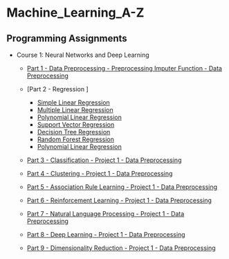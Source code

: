 # Machine_Learning_A-Z
## Programming Assignments

- Course 1: Neural Networks and Deep Learning

  - [Part 1 - Data Preprocessing - Preprocessing Imputer Function - Data Preprocessing](https://github.com/philtsmith570/Machine_Learning_A-Z/tree/master/Machine%20Learning%20A-Z%20Folder/Part%201%20-%20Data%20Preprocessing/data_preprocessing.py)
  - [Part 2 - Regression ]  
      - [Simple Linear Regression ](https://github.com/philtsmith570/Machine_Learning_A-Z/tree/master/Machine%20Learning%20A-Z%20Folder/Part%202%20-%20Regression/Section%204%20-%20Simple%20Linear%20Regression/Simple_Linear_Regression/simple_linear_regression.py)
      - [Multiple Linear Regression ](https://github.com/philtsmith570/Machine_Learning_A-Z/tree/master/Machine%20Learning%20A-Z%20Folder/Part%202%20-%20Regression/Section%205%20-%20Multiple%20Linear%20Regression/Multiple_Linear_Regression/multiple_linear_regression.py)
      - [Polynomial Linear Regression ](https://github.com/philtsmith570/Machine_Learning_A-Z/tree/master/Machine%20Learning%20A-Z%20Folder/Part%202%20-%20Regression/Section%206%20-%20Polynomial%20Regression/Polynomial_Regression/polynomial_regression.py)
      - [Support Vector Regression ](https://github.com/philtsmith570/Machine_Learning_A-Z/tree/master/Machine%20Learning%20A-Z%20Folder/Part%202%20-%20Regression/Section%207%20-%20Support%20Vector%20Regression%20(SVR)/SVR/SupportVectorReg.py)
      - [Decision Tree Regression ](https://github.com/philtsmith570/Machine_Learning_A-Z/tree/master/Machine%20Learning%20A-Z%20Folder/Part%202%20-%20Regression/Section%208%20-%20Decision%20Tree%20Regression/decision_tree_regression.py)
     - [Random Forest Regression ](https://github.com/philtsmith570/Machine_Learning_A-Z/tree/master/Machine%20Learning%20A-Z%20Folder/Part%202%20-%20Regression/Section%206%20-%20Polynomial%20Regression/Polynomial_Regression/polynomial_regression.py)
     - [Polynomial Linear Regression ](https://github.com/philtsmith570/Machine_Learning_A-Z/tree/master/Machine%20Learning%20A-Z%20Folder/Part%202%20-%20Regression/Section%206%20-%20Polynomial%20Regression/Polynomial_Regression/polynomial_regression.py)


  - [Part 3 - Classification - Project 1 - Data Preprocessing](https://github.com/philtsmith570/Machine_Learning_A-Z/)
  - [Part 4 - Clustering - Project 1 - Data Preprocessing](https://github.com/philtsmith570/Machine_Learning_A-Z/)
  - [Part 5 - Association Rule Learning - Project 1 - Data Preprocessing](https://github.com/philtsmith570/Machine_Learning_A-Z/)
  - [Part 6 - Reinforcement Learning - Project 1 - Data Preprocessing](https://github.com/philtsmith570/Machine_Learning_A-Z/)
  - [Part 7 - Natural Language Processing - Project 1 - Data Preprocessing](https://github.com/philtsmith570/Machine_Learning_A-Z/)
  - [Part 8 - Deep Learning - Project 1 - Data Preprocessing](https://github.com/philtsmith570/Machine_Learning_A-Z/)
  - [Part 9 - Dimensionality Reduction - Project 1 - Data Preprocessing](https://github.com/philtsmith570/Machine_Learning_A-Z/)


